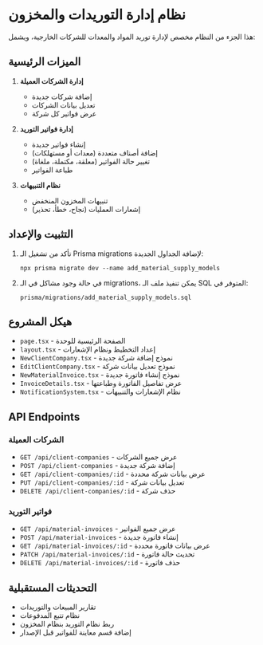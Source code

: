 # نظام إدارة التوريدات والمخزون

هذا الجزء من النظام مخصص لإدارة توريد المواد والمعدات للشركات الخارجية، ويشمل:

## الميزات الرئيسية

1. **إدارة الشركات العميلة**
   - إضافة شركات جديدة
   - تعديل بيانات الشركات
   - عرض فواتير كل شركة

2. **إدارة فواتير التوريد**
   - إنشاء فواتير جديدة
   - إضافة أصناف متعددة (معدات أو مستهلكات)
   - تغيير حالة الفواتير (معلقة، مكتملة، ملغاة)
   - طباعة الفواتير

3. **نظام التنبيهات**
   - تنبيهات المخزون المنخفض
   - إشعارات العمليات (نجاح، خطأ، تحذير)

## التثبيت والإعداد

1. تأكد من تشغيل الـ Prisma migrations لإضافة الجداول الجديدة:
   ```
   npx prisma migrate dev --name add_material_supply_models
   ```

2. في حالة وجود مشاكل في الـ migrations، يمكن تنفيذ ملف الـ SQL المتوفر في:
   ```
   prisma/migrations/add_material_supply_models.sql
   ```

## هيكل المشروع

- `page.tsx` - الصفحة الرئيسية للوحدة
- `layout.tsx` - إعداد التخطيط ونظام الإشعارات
- `NewClientCompany.tsx` - نموذج إضافة شركة جديدة
- `EditClientCompany.tsx` - نموذج تعديل بيانات شركة
- `NewMaterialInvoice.tsx` - نموذج إنشاء فاتورة جديدة
- `InvoiceDetails.tsx` - عرض تفاصيل الفاتورة وطباعتها
- `NotificationSystem.tsx` - نظام الإشعارات والتنبيهات

## API Endpoints

### الشركات العميلة
- `GET /api/client-companies` - عرض جميع الشركات
- `POST /api/client-companies` - إضافة شركة جديدة
- `GET /api/client-companies/:id` - عرض بيانات شركة محددة
- `PUT /api/client-companies/:id` - تعديل بيانات شركة
- `DELETE /api/client-companies/:id` - حذف شركة

### فواتير التوريد
- `GET /api/material-invoices` - عرض جميع الفواتير
- `POST /api/material-invoices` - إنشاء فاتورة جديدة
- `GET /api/material-invoices/:id` - عرض بيانات فاتورة محددة
- `PATCH /api/material-invoices/:id` - تحديث حالة فاتورة
- `DELETE /api/material-invoices/:id` - حذف فاتورة

## التحديثات المستقبلية

- تقارير المبيعات والتوريدات
- نظام تتبع المدفوعات
- ربط نظام التوريد بنظام المخزون
- إضافة قسم معاينة للفواتير قبل الإصدار 